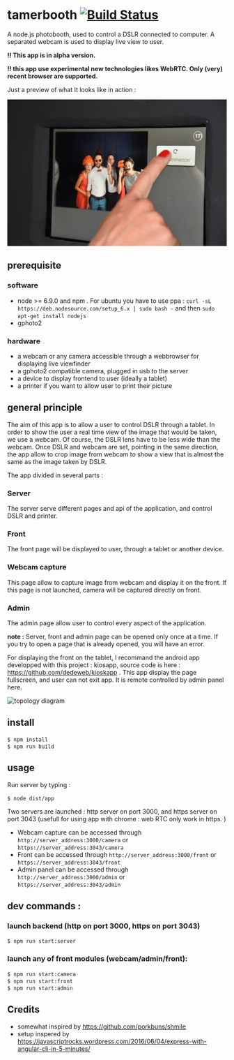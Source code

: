 # tamerbooth    [![Build Status](https://api.travis-ci.com/dedeweb/tamerbooth.png?branch=master)](https://travis-ci.com/dedeweb/tamerbooth)


A node.js photobooth, used to control a DSLR connected to computer. A separated webcam is used to display live view to user. 

**:bangbang: This app is in alpha version.**

**:bangbang: this app use experimental new technologies likes WebRTC. Only (very) recent browser are supported.**

Just a preview of what It looks like in action :
 
![oreview](./preview.jpg)



## prerequisite
### software
* node >= 6.9.0 and npm . For ubuntu you have to use ppa : `curl -sL https://deb.nodesource.com/setup_6.x | sudo bash -` and then `sudo apt-get install nodejs`
* gphoto2
	
### hardware
* a webcam or any camera accessible through a webbrowser for displaying live viewfinder
* a gphoto2 compatible camera, plugged in usb to the server
* a device to display frontend to user (ideally a tablet)
* a printer if you want to allow user to print their picture
	
## general principle 

The aim of this app is to allow a user to control DSLR through a tablet. In order to show the user a real time view of the image that would be taken, we use a webcam. Of course, the DSLR lens have to be less wide than the webcam. 
Once DSLR and webcam are set, pointing in the same direction, the app allow to crop image from webcam to show a view that is almost the same as the image taken by DSLR. 

The app divided in several parts : 

### Server
The server serve different pages and api of the application, and control DSLR and printer. 

### Front
The front page will be displayed to user, through a tablet or another device.

### Webcam capture
This page allow to capture image from webcam and display it on the front. If this page is not launched, camera will be captured directly on front. 

### Admin
The admin page allow user to control every aspect of the application. 

**note :** Server, front and admin page can be opened only once at a time. If you try to open a page that is already opened, you will have an error. 

For displaying the front on the tablet, I recommand the android app developped with this project : kiosapp, source code is here : https://github.com/dedeweb/kioskapp . This app display the page fullscreen, and user can not exit app. It is remote controlled by admin panel here. 

![topology diagram](./topology.png)
	

## install

	$ npm install
	$ npm run build

## usage

Run server by typing :   
	
	$ node dist/app
	
Two servers are launched : http server on port 3000, and https server on port 3043 (usefull for using app with chrome : web RTC only work in https. )

* Webcam capture can be accessed through   `http://server_address:3000/camera` or `https://server_address:3043/camera`
* Front can be accessed through   `http://server_address:3000/front` or `https://server_address:3043/front` 
* Admin panel can be accessed through   `http://server_address:3000/admin` or `https://server_address:3043/admin`

	
	
## dev commands : 
### launch backend (http on port 3000, https on port 3043)

	$ npm run start:server
	
### launch any of front modules (webcam/admin/front): 
	$ npm run start:camera
	$ npm run start:front
	$ npm run start:admin
	



## Credits

* somewhat inspired by https://github.com/porkbuns/shmile
* setup inspered by  https://javascriptrocks.wordpress.com/2016/06/04/express-with-angular-cli-in-5-minutes/
